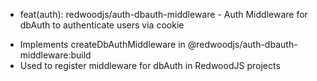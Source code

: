 - feat(auth): redwoodjs/auth-dbauth-middleware - Auth Middleware for dbAuth to authenticate users via cookie

* Implements createDbAuthMiddleware in @redwoodjs/auth-dbauth-middleware:build
* Used to register middleware for dbAuth in RedwoodJS projects
